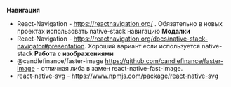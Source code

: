 **Навигация**
- React-Navigation - https://reactnavigation.org/ . Обязательно в новых проектах использовать native-stack навигацию
**Модалки**
-  React-Navigation - https://reactnavigation.org/docs/native-stack-navigator#presentation. Хороший вариант если используется native-stack
**Работа с изображениями**
 - @candlefinance/faster-image https://github.com/candlefinance/faster-image - отличная либа в замен react-native-fast-image. 
 - react-native-svg - https://www.npmjs.com/package/react-native-svg